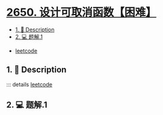 # [2650. 设计可取消函数【困难】](https://github.com/Tdahuyou/TNotes.leetcode/tree/main/notes/2650.%20%E8%AE%BE%E8%AE%A1%E5%8F%AF%E5%8F%96%E6%B6%88%E5%87%BD%E6%95%B0%E3%80%90%E5%9B%B0%E9%9A%BE%E3%80%91)

<!-- region:toc -->
- [1. 📝 Description](#1--description)
- [2. 💻 题解.1](#2--题解1)
<!-- endregion:toc -->
- [leetcode](https://leetcode.cn/problems/design-cancellable-function/)


## 1. 📝 Description

::: details [leetcode](https://leetcode.cn)



## 2. 💻 题解.1

```

```
